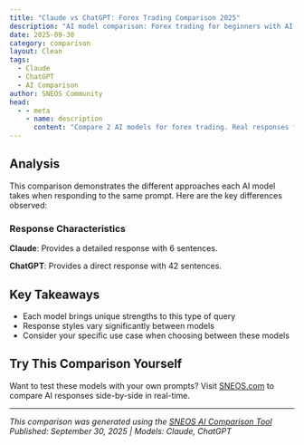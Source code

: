 ```yaml
---
title: "Claude vs ChatGPT: Forex Trading Comparison 2025"
description: "AI model comparison: Forex trading for beginners with AI tools - realistic profit expectations..."
date: 2025-09-30
category: comparison
layout: Clean
tags:
  - Claude
  - ChatGPT
  - AI Comparison
author: SNEOS Community
head:
  - - meta
    - name: description
      content: "Compare 2 AI models for forex trading. Real responses from Claude, ChatGPT with detailed analysis."
---
```


<ChatComparison
  title="Claude vs ChatGPT: Forex Trading Comparison 2025"
  prompt="Forex trading for beginners with AI tools - realistic profit expectations"
  :responses='{
    "Claude": "# Forex Trading for Beginners with AI Tools\n\n## Realistic Profit Expectations\n\n### **Industry Reality Check**\n- **95% of retail forex traders lose money** long-term\n- Professional traders typically target **5-15% annual returns**\n- Consistent monthly profits of **1-3%** are considered excellent\n- Volatility means some months will be negative, even for profitable traders\n\n## AI Tools in Forex Trading\n\n### **What AI Can Do:**\n- **Pattern Recognition**: Identify technical patterns faster than humans\n- **Sentiment Analysis**: Process news and social media data\n- **Backtesting**: Quickly test strategies on historical data\n- **Risk Management**: Calculate position sizes and stop-losses\n- **Market Scanning**: Monitor multiple currency pairs simultaneously\n\n### **What AI Cannot Do:**\n- **Predict the unpredictable**: Major geopolitical events, central bank surprises\n- **Replace judgment**: Still need human oversight and decision-making\n- **Guarantee profits**: No AI system has a 100% win rate\n- **Adapt instantly**: Market conditions change; AI needs retraining\n\n## Popular AI Tools for Beginners\n\n### **Trading Platforms with AI:**\n- **MetaTrader 4/5**: Expert Advisors (EAs) and custom indicators\n- **TradingView**: AI-powered alerts and pattern recognition\n- **eToro**: CopyTrader (follow successful traders)\n- **ZuluTrade**: Automated signal copying\n\n### **AI Analysis Tools:**\n- **Autochartist**: Pattern recognition\n- **Trading Central**: AI-driven market analysis\n- **Forex.com\u0027s Trading Signals**: Algorithm-based recommendations\n\n## Realistic Beginner Timeline\n\n### **Months 1-3: Learning Phase**\n- **Expected Results**: Likely losses while learning\n- **Focus**: Education, demo trading, understanding AI tools\n- **Realistic Goal**: Don\u0027t lose more than you can afford\n\n### **Months 4-12: Development Phase**\n- **Expected Results**: Breaking even or small profits/losses\n- **Focus**: Developing consistent strategy with AI assistance\n- **Realistic Goal**: Preserve capital while improving skills\n\n### **Year 2\u002B: Potential Profitability**\n- **Expected Results**: 5-15% annual returns (if successful)\n- **Focus**: Scaling proven strategies\n- **Realistic Goal**: Consistent, modest profits\n\n## Smart Beginner Strategy\n\n### **Start Small:**\n- Begin with **$500-1000** maximum\n- Use **micro lots** (1,000 units)\n- Risk only **1-2% per trade**\n\n### **Combine AI with Fundamentals:**\n- Use AI for **technical analysis**\n- Learn **fundamental analysis** yourself\n- Understand **central bank policies** and **economic indicators**\n\n### **Risk Management Rules:**\n- **Stop-loss on every trade**\n- **Never risk more than 2% of account per trade**\n- **Diversify across multiple currency pairs**\n- **Keep a trading journal**\n\n## Red Flags to Avoid\n\n- **\u0022Guaranteed profits\u0022** promises\n- **Get-rich-quick schemes**\n- **AI systems with 90%\u002B win rates** (usually scams)\n- **High leverage** (stick to 10:1 or lower as beginner)\n- **Emotional trading** (letting fear/greed override your AI system)\n\n## Recommended Learning Path\n\n1. **Education First** (2-3 months)\n   - Learn forex basics\n   - Understand AI tool capabilities/limitations\n   - Practice on demo accounts\n\n2. **Small Live Account** (3-6 months)\n   - Start with minimal capital\n   - Use AI tools conservatively\n   - Focus on risk management\n\n3. **Scale Gradually** (6\u002B months)\n   - Only increase capital after consistent profitability\n   - Continuously refine AI-assisted strategies\n\n## Bottom Line\n\nAI tools can be valuable assistants in forex trading, but they\u0027re not magic profit machines. Success requires:\n- **Realistic expectations** (5-15% annual returns, not 50%\u002B monthly)\n- **Proper education** and risk management\n- **Patience** and discipline\n- **Adequate capital** you can afford to lose\n- **Understanding** that most beginners lose money initially\n\nStart small, learn continuously, and remember that even with AI assistance, forex trading remains a high-risk activity requiring skill, patience, and emotional control.",
    "ChatGPT": "Certainly! Here\u0027s a guide on forex trading for beginners using AI tools, including realistic profit expectations:\n\n---\n\n### Forex Trading for Beginners with AI Tools: Realistic Profit Expectations\n\n#### 1. Understanding Forex Trading Basics\n- **Forex Market:** The foreign exchange (forex) market is where currencies are traded. It\u0027s the largest financial market globally, with high liquidity and 24/5 trading.\n- **Currency Pairs:** Forex trading involves pairs (e.g., EUR/USD). You speculate on whether one currency will strengthen or weaken against another.\n- **Leverage:** Forex brokers often offer leverage to amplify your trading power, but it increases risk.\n\n#### 2. Role of AI Tools in Forex Trading\nAI tools can assist in trading by:\n- **Market Analysis:** Using machine learning to analyze historical data, technical indicators, and news sentiment.\n- **Automated Trading (Expert Advisors or Bots):** AI can execute trades based on algorithms without emotional bias.\n- **Risk Management:** AI can adjust position sizes and stop-losses dynamically.\n- **Signal Generation:** AI provides buy/sell alerts based on patterns and models.\n  \nPopular AI tools include MetaTrader Expert Advisors (EAs), AI-powered platforms like Trade Ideas, and custom ML models.\n\n#### 3. Benefits and Limitations of AI in Forex\n- **Benefits:**\n  - Quick analysis of vast data.\n  - Removes emotional biases.\n  - Continuous market monitoring.\n\n- **Limitations:**\n  - AI models depend on quality data and assumptions.\n  - Markets can behave unpredictably (news, geopolitical events).\n  - Past performance doesn\u0027t guarantee future results.\n  - Potential overfitting to historical data.\n\n#### 4. Realistic Profit Expectations\n- **Expect Modest Returns Initially:** Beginners using AI tools shouldn\u0027t expect to become rich overnight. Typical monthly returns might be in the 2%-10% range on invested capital, depending on strategy risk.\n- **Risk vs Reward:** Higher profits usually come with higher risk. Managing drawdowns (losses) is crucial.\n- **Compound Growth:** Consistency matters more than big one-off wins. Compounding small, steady profits is key.\n- **Avoid \u201CGet Rich Quick\u201D Claims:** Be wary of systems promising 50%\u002B monthly returns; these are often unsustainable or scams.\n\n#### 5. Tips for Beginners Using AI Tools\n- **Demo Trading:** Start with a demo account to test AI tools and strategies without risking real money.\n- **Learn the Basics:** Understand forex fundamentals and technical analysis to interpret AI signals better.\n- **Risk Management:** Use stop-loss orders and never risk more than 1-2% of your trading capital on a single trade.\n- **Diversify:** Don\u2019t rely solely on one AI strategy; diversify across pairs or approaches.\n- **Continuous Learning:** Markets evolve; keep updating your knowledge and optimizing AI strategies.\n- **Use Reliable Tools:** Choose reputable AI trading software with transparent track records.\n\n---\n\n### Summary\nAI tools can significantly aid beginners in forex trading by providing data-driven insights and automating trades. However, realistic profit expectations are modest\u2014think small consistent gains rather than huge windfalls. Focus on risk management, steady growth, and continual learning to improve your chances of success.\n\n---\n\nIf you\u0027d like, I can recommend specific AI tools or strategies tailored for beginners!"
  }'
  published-date="11:11"
/>

## Analysis

This comparison demonstrates the different approaches each AI model takes when responding to the same prompt. Here are the key differences observed:

### Response Characteristics

**Claude**: Provides a detailed response with 6 sentences. 

**ChatGPT**: Provides a direct response with 42 sentences. 

## Key Takeaways

- Each model brings unique strengths to this type of query
- Response styles vary significantly between models
- Consider your specific use case when choosing between these models

## Try This Comparison Yourself

Want to test these models with your own prompts? Visit [SNEOS.com](https://sneos.com) to compare AI responses side-by-side in real-time.

---

*This comparison was generated using the [SNEOS AI Comparison Tool](https://sneos.com)*
*Published: September 30, 2025 | Models: Claude, ChatGPT*
